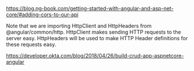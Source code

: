 https://blog.ng-book.com/getting-started-with-angular-and-asp-net-core/#adding-cors-to-our-api


Note that we are importing HttpClient and HttpHeaders from @angular/common/http. HttpClient makes sending HTTP requests to the server easy. HttpHeaders will be used to make HTTP Header definitions for these requests easy.

https://developer.okta.com/blog/2018/04/26/build-crud-app-aspnetcore-angular